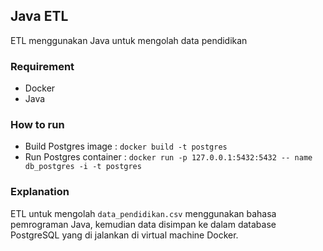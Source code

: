 ## Java ETL
ETL menggunakan Java untuk mengolah data pendidikan

### Requirement
- Docker
- Java

### How to run
- Build Postgres image : `docker build -t postgres`
- Run Postgres container : `docker run -p 127.0.0.1:5432:5432 -- name db_postgres -i -t postgres`

### Explanation
ETL untuk mengolah `data_pendidikan.csv` menggunakan bahasa pemrograman Java, kemudian data disimpan ke dalam database PostgreSQL yang di jalankan di virtual machine Docker. 
